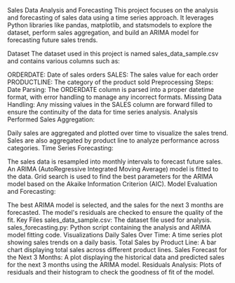 Sales Data Analysis and Forecasting
This project focuses on the analysis and forecasting of sales data using a time series approach. It leverages Python libraries like pandas, matplotlib, and statsmodels to explore the dataset, perform sales aggregation, and build an ARIMA model for forecasting future sales trends.

Dataset
The dataset used in this project is named sales_data_sample.csv and contains various columns such as:

ORDERDATE: Date of sales orders
SALES: The sales value for each order
PRODUCTLINE: The category of the product sold
Preprocessing Steps:
Date Parsing: The ORDERDATE column is parsed into a proper datetime format, with error handling to manage any incorrect formats.
Missing Data Handling: Any missing values in the SALES column are forward filled to ensure the continuity of the data for time series analysis.
Analysis Performed
Sales Aggregation:

Daily sales are aggregated and plotted over time to visualize the sales trend.
Sales are also aggregated by product line to analyze performance across categories.
Time Series Forecasting:

The sales data is resampled into monthly intervals to forecast future sales.
An ARIMA (AutoRegressive Integrated Moving Average) model is fitted to the data.
Grid search is used to find the best parameters for the ARIMA model based on the Akaike Information Criterion (AIC).
Model Evaluation and Forecasting:

The best ARIMA model is selected, and the sales for the next 3 months are forecasted.
The model's residuals are checked to ensure the quality of the fit.
Key Files
sales_data_sample.csv: The dataset file used for analysis.
sales_forecasting.py: Python script containing the analysis and ARIMA model fitting code.
Visualizations
Daily Sales Over Time: A time series plot showing sales trends on a daily basis.
Total Sales by Product Line: A bar chart displaying total sales across different product lines.
Sales Forecast for the Next 3 Months: A plot displaying the historical data and predicted sales for the next 3 months using the ARIMA model.
Residuals Analysis: Plots of residuals and their histogram to check the goodness of fit of the model.
